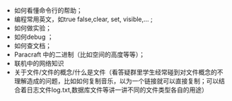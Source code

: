 - 如何看懂命令行的帮助；
- 编程常用英文，如true false,clear, set, visible,...  ;
- 如何做实验；
- 如何debug ；
- 如何查文档；
- Paracraft 中的二进制（比如空间的高度等等）；
- 联机中的网络知识
- 关于文件/文件的概念/什么是文件（看答疑群里学生经常碰到对文件概念的不理解造成的问题，比如如何复制音乐，以为一个链接就可以直接复制；可以结合着日志文件log.txt,数据库文件等讲一讲不同的文件类型各自的用途）

